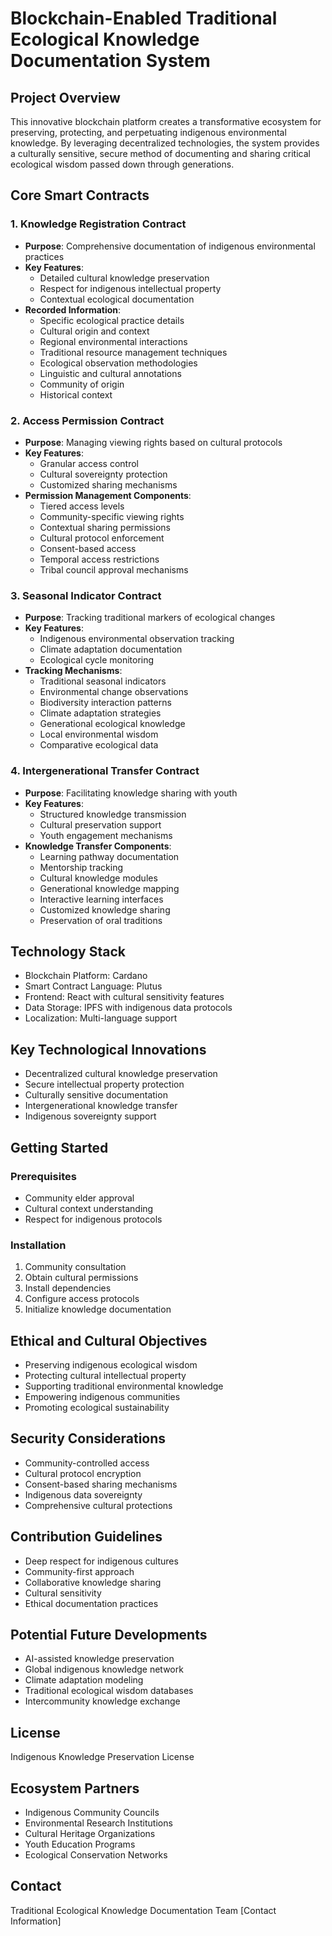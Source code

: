 # Blockchain-Enabled Traditional Ecological Knowledge Documentation System

## Project Overview

This innovative blockchain platform creates a transformative ecosystem for preserving, protecting, and perpetuating indigenous environmental knowledge. By leveraging decentralized technologies, the system provides a culturally sensitive, secure method of documenting and sharing critical ecological wisdom passed down through generations.

## Core Smart Contracts

### 1. Knowledge Registration Contract
- **Purpose**: Comprehensive documentation of indigenous environmental practices
- **Key Features**:
    - Detailed cultural knowledge preservation
    - Respect for indigenous intellectual property
    - Contextual ecological documentation
- **Recorded Information**:
    - Specific ecological practice details
    - Cultural origin and context
    - Regional environmental interactions
    - Traditional resource management techniques
    - Ecological observation methodologies
    - Linguistic and cultural annotations
    - Community of origin
    - Historical context

### 2. Access Permission Contract
- **Purpose**: Managing viewing rights based on cultural protocols
- **Key Features**:
    - Granular access control
    - Cultural sovereignty protection
    - Customized sharing mechanisms
- **Permission Management Components**:
    - Tiered access levels
    - Community-specific viewing rights
    - Contextual sharing permissions
    - Cultural protocol enforcement
    - Consent-based access
    - Temporal access restrictions
    - Tribal council approval mechanisms

### 3. Seasonal Indicator Contract
- **Purpose**: Tracking traditional markers of ecological changes
- **Key Features**:
    - Indigenous environmental observation tracking
    - Climate adaptation documentation
    - Ecological cycle monitoring
- **Tracking Mechanisms**:
    - Traditional seasonal indicators
    - Environmental change observations
    - Biodiversity interaction patterns
    - Climate adaptation strategies
    - Generational ecological knowledge
    - Local environmental wisdom
    - Comparative ecological data

### 4. Intergenerational Transfer Contract
- **Purpose**: Facilitating knowledge sharing with youth
- **Key Features**:
    - Structured knowledge transmission
    - Cultural preservation support
    - Youth engagement mechanisms
- **Knowledge Transfer Components**:
    - Learning pathway documentation
    - Mentorship tracking
    - Cultural knowledge modules
    - Generational knowledge mapping
    - Interactive learning interfaces
    - Customized knowledge sharing
    - Preservation of oral traditions

## Technology Stack
- Blockchain Platform: Cardano
- Smart Contract Language: Plutus
- Frontend: React with cultural sensitivity features
- Data Storage: IPFS with indigenous data protocols
- Localization: Multi-language support

## Key Technological Innovations
- Decentralized cultural knowledge preservation
- Secure intellectual property protection
- Culturally sensitive documentation
- Intergenerational knowledge transfer
- Indigenous sovereignty support

## Getting Started

### Prerequisites
- Community elder approval
- Cultural context understanding
- Respect for indigenous protocols

### Installation
1. Community consultation
2. Obtain cultural permissions
3. Install dependencies
4. Configure access protocols
5. Initialize knowledge documentation

## Ethical and Cultural Objectives
- Preserving indigenous ecological wisdom
- Protecting cultural intellectual property
- Supporting traditional environmental knowledge
- Empowering indigenous communities
- Promoting ecological sustainability

## Security Considerations
- Community-controlled access
- Cultural protocol encryption
- Consent-based sharing mechanisms
- Indigenous data sovereignty
- Comprehensive cultural protections

## Contribution Guidelines
- Deep respect for indigenous cultures
- Community-first approach
- Collaborative knowledge sharing
- Cultural sensitivity
- Ethical documentation practices

## Potential Future Developments
- AI-assisted knowledge preservation
- Global indigenous knowledge network
- Climate adaptation modeling
- Traditional ecological wisdom databases
- Intercommunity knowledge exchange

## License
Indigenous Knowledge Preservation License

## Ecosystem Partners
- Indigenous Community Councils
- Environmental Research Institutions
- Cultural Heritage Organizations
- Youth Education Programs
- Ecological Conservation Networks

## Contact
Traditional Ecological Knowledge Documentation Team
[Contact Information]

